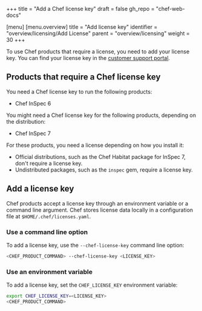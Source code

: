 +++
title = "Add a Chef license key"
draft = false
gh_repo = "chef-web-docs"

[menu]
  [menu.overview]
    title = "Add license key"
    identifier = "overview/licensing/Add License"
    parent = "overview/licensing"
    weight = 30
+++

To use Chef products that require a license, you need to add your license key.
You can find your license key in the [customer support portal](https://community.progress.com/s/products-list).

## Products that require a Chef license key

You need a Chef license key to run the following products:

- Chef InSpec 6

You might need a Chef license key for the following products, depending on the distribution:

- Chef InSpec 7

For these products, you need a license depending on how you install it:

- Official distributions, such as the Chef Habitat package for InSpec 7, don't require a license key.
- Undistributed packages, such as the `inspec` gem, require a license key.

## Add a license key

Chef products accept a license key through an environment variable or a command line argument.
Chef stores license data locally in a configuration file at `$HOME/.chef/licenses.yaml`.

### Use a command line option

To add a license key, use the `--chef-license-key` command line option:

```sh
<CHEF_PRODUCT_COMMAND> --chef-license-key <LICENSE_KEY>
```

### Use an environment variable

To add a license key, set the `CHEF_LICENSE_KEY` environment variable:

```sh
export CHEF_LICENSE_KEY=<LICENSE_KEY>
<CHEF_PRODUCT_COMMAND>
```
